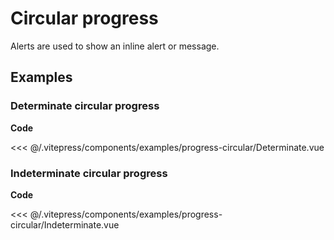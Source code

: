 <script setup>
import Determinate from '../.vitepress/components/examples/progress-circular/Determinate.vue'
import Indeterminate from '../.vitepress/components/examples/progress-circular/Indeterminate.vue'
</script>

# Circular progress

Alerts are used to show an inline alert or message.

## Examples

### Determinate circular progress
<Example>
  <Determinate />
</Example>

**Code**

<<< @/.vitepress/components/examples/progress-circular/Determinate.vue

### Indeterminate circular progress
<Example>
  <Indeterminate />
</Example>

**Code**

<<< @/.vitepress/components/examples/progress-circular/Indeterminate.vue
